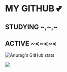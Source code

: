# MY GITHUB 💕

## STUDYING ~,~,~

## ACTIVE ~<~<~<


![Anurag's GitHub stats](https://github-readme-stats.vercel.app/api?username=yeahzxnn&show_icons=true&theme=radical)

<a href="https://scandalous-handspring-0c6.notion.site/yeahzxnn-6e87a93d63d9429386c90cf10f683294" target="_blank"><img src="NOTION-000000?style=plastic&logo=appveyor&logoColor=000000"/></a>


<!--
**yeahzxnn/yeahzxnn** is a ✨ _special_ ✨ repository because its `README.md` (this file) appears on your GitHub profile.

Here are some ideas to get you started:

- 🔭 I’m currently working on ...
- 🌱 I’m currently learning ...
- 👯 I’m looking to collaborate on ...
- 🤔 I’m looking for help with ...
- 💬 Ask me about ...
- 📫 How to reach me: ...
- 😄 Pronouns: ...
- ⚡ Fun fact: ...
-->
